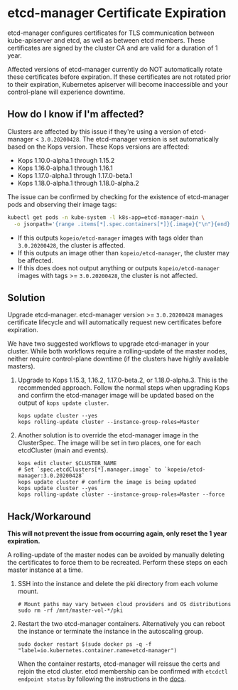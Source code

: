 # etcd-manager Certificate Expiration

etcd-manager configures certificates for TLS communication between kube-apiserver and etcd, as well as between etcd members.
These certificates are signed by the cluster CA and are valid for a duration of 1 year.

Affected versions of etcd-manager currently do NOT automatically rotate these certificates before expiration.
If these certificates are not rotated prior to their expiration, Kubernetes apiserver will become inaccessible and your control-plane will experience downtime.

## How do I know if I'm affected?

Clusters are affected by this issue if they're using a version of etcd-manager < `3.0.20200428`.
The etcd-manager version is set automatically based on the Kops version.
These Kops versions are affected:

* Kops 1.10.0-alpha.1 through 1.15.2
* Kops 1.16.0-alpha.1 through 1.16.1
* Kops 1.17.0-alpha.1 through 1.17.0-beta.1
* Kops 1.18.0-alpha.1 through 1.18.0-alpha.2

The issue can be confirmed by checking for the existence of etcd-manager pods and observing their image tags:

```bash
kubectl get pods -n kube-system -l k8s-app=etcd-manager-main \
  -o jsonpath='{range .items[*].spec.containers[*]}{.image}{"\n"}{end}'
```

* If this outputs `kopeio/etcd-manager` images with tags older than `3.0.20200428`, the cluster is affected.
* If this outputs an image other than `kopeio/etcd-manager`, the cluster may be affected.
* If this does does not output anything or outputs `kopeio/etcd-manager` images with tags >= `3.0.20200428`, the cluster is not affected.

## Solution

Upgrade etcd-manager. etcd-manager version >= `3.0.20200428` manages certificate lifecycle and will automatically request new certificates before expiration.

We have two suggested workflows to upgrade etcd-manager in your cluster. While both workflows require a rolling-update of the master nodes, neither require control-plane downtime (if the clusters have highly available masters).

1. Upgrade to Kops 1.15.3, 1.16.2, 1.17.0-beta.2, or 1.18.0-alpha.3.
   This is the recommended approach.
   Follow the normal steps when upgrading Kops and confirm the etcd-manager image will be updated based on the output of `kops update cluster`.
   ```
   kops update cluster --yes
   kops rolling-update cluster --instance-group-roles=Master
   ```
2. Another solution is to override the etcd-manager image in the ClusterSpec.
   The image will be set in two places, one for each etcdCluster (main and events).
   ```
   kops edit cluster $CLUSTER_NAME
   # Set `spec.etcdClusters[*].manager.image` to `kopeio/etcd-manager:3.0.20200428`
   kops update cluster # confirm the image is being updated
   kops update cluster --yes
   kops rolling-update cluster --instance-group-roles=Master --force
   ```

## Hack/Workaround

**This will not prevent the issue from occurring again, only reset the 1 year expiration.**

A rolling-update of the master nodes can be avoided by manually deleting the certificates to force them to be recreated.
Perform these steps on each master instance at a time.

1. SSH into the instance and delete the pki directory from each volume mount.
   ```
   # Mount paths may vary between cloud providers and OS distributions
   sudo rm -rf /mnt/master-vol-*/pki
   ```
2. Restart the two etcd-manager containers. Alternatively you can reboot the instance or terminate the instance in the autoscaling group.
   ```
   sudo docker restart $(sudo docker ps -q -f "label=io.kubernetes.container.name=etcd-manager")
   ```
   When the container restarts, etcd-manager will reissue the certs and rejoin the etcd cluster. etcd membership can be confirmed with `etcdctl endpoint status` by following the instructions in the [docs](https://kops.sigs.k8s.io/operations/etcd_administration/#direct-data-access).